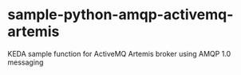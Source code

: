 # sample-python-amqp-activemq-artemis
KEDA sample function for ActiveMQ Artemis broker using AMQP 1.0 messaging
